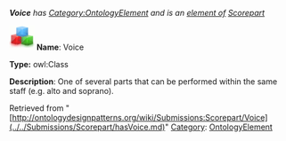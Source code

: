 ___Voice__ has [Category:OntologyElement](../../Category/OntologyElement.md "Category:OntologyElement") and is an [element of](../../Property/ElementOf.md "Property:ElementOf") [Scorepart](../../Submissions/Scorepart.md "Submissions:Scorepart")_


  




[![Class](../../images/thumb/2/27/Class.gif/45px-Class.gif)](../../Image/Class.gif.md "Class")
__Name__: Voice 


__Type:__ owl:Class 


__Description__: One of several parts that can be performed within the same staff (e.g. alto and soprano). 





Retrieved from "[http://ontologydesignpatterns.org/wiki/Submissions:Scorepart/Voice](../../Submissions/Scorepart/hasVoice.md)"
 [Category](http://ontologydesignpatterns.org/wiki/Special:Categories "Special:Categories"): [OntologyElement](../../Category/OntologyElement.md "Category:OntologyElement")